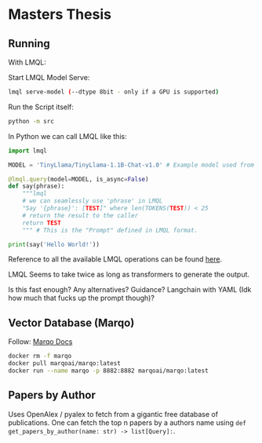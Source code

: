# Masters Thesis

## Running

With LMQL:

Start LMQL Model Serve:

```bash
lmql serve-model (--dtype 8bit - only if a GPU is supported)
```

Run the Script itself:

```bash
python -m src
```

In Python we can call LMQL like this:

```python
import lmql

MODEL = 'TinyLlama/TinyLlama-1.1B-Chat-v1.0' # Example model used from huggingface

@lmql.query(model=MODEL, is_async=False)
def say(phrase):
    """lmql
    # we can seamlessly use 'phrase' in LMQL
    "Say '{phrase}': [TEST]" where len(TOKENS(TEST)) < 25
    # return the result to the caller
    return TEST
    """ # This is the "Prompt" defined in LMQL format.

print(say('Hello World!'))
```

Reference to all the available LMQL operations can be found [here](https://github.com/eth-sri/lmql/blob/main/src/lmql/ops/ops.py#L917).

LMQL Seems to take twice as long as transformers to generate the output.

Is this fast enough? Any alternatives? Guidance? Langchain with YAML (Idk how much that fucks up the prompt though)?

## Vector Database (Marqo)

Follow: [Marqo Docs](https://github.com/marqo-ai/marqo)

```bash
docker rm -f marqo
docker pull marqoai/marqo:latest
docker run --name marqo -p 8882:8882 marqoai/marqo:latest
```

## Papers by Author

Uses OpenAlex / pyalex to fetch from a gigantic free database of publications. One can fetch the top n papers by a authors name using `def get_papers_by_author(name: str) -> list[Query]:`.
